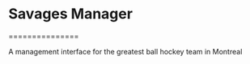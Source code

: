 # Savages Manager
===============

A management interface for the greatest ball hockey team in Montreal
